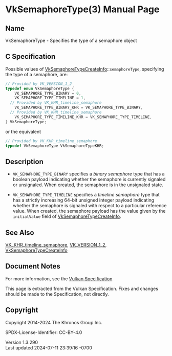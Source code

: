 # VkSemaphoreType(3) Manual Page

## Name

VkSemaphoreType - Specifies the type of a semaphore object



## <a href="#_c_specification" class="anchor"></a>C Specification

Possible values of
[VkSemaphoreTypeCreateInfo](https://registry.khronos.org/vulkan/specs/1.3-extensions/man/html/VkSemaphoreTypeCreateInfo.html)::`semaphoreType`,
specifying the type of a semaphore, are:

``` c
// Provided by VK_VERSION_1_2
typedef enum VkSemaphoreType {
    VK_SEMAPHORE_TYPE_BINARY = 0,
    VK_SEMAPHORE_TYPE_TIMELINE = 1,
  // Provided by VK_KHR_timeline_semaphore
    VK_SEMAPHORE_TYPE_BINARY_KHR = VK_SEMAPHORE_TYPE_BINARY,
  // Provided by VK_KHR_timeline_semaphore
    VK_SEMAPHORE_TYPE_TIMELINE_KHR = VK_SEMAPHORE_TYPE_TIMELINE,
} VkSemaphoreType;
```

or the equivalent

``` c
// Provided by VK_KHR_timeline_semaphore
typedef VkSemaphoreType VkSemaphoreTypeKHR;
```

## <a href="#_description" class="anchor"></a>Description

- `VK_SEMAPHORE_TYPE_BINARY` specifies a *binary semaphore* type that
  has a boolean payload indicating whether the semaphore is currently
  signaled or unsignaled. When created, the semaphore is in the
  unsignaled state.

- `VK_SEMAPHORE_TYPE_TIMELINE` specifies a *timeline semaphore* type
  that has a strictly increasing 64-bit unsigned integer payload
  indicating whether the semaphore is signaled with respect to a
  particular reference value. When created, the semaphore payload has
  the value given by the `initialValue` field of
  [VkSemaphoreTypeCreateInfo](https://registry.khronos.org/vulkan/specs/1.3-extensions/man/html/VkSemaphoreTypeCreateInfo.html).

## <a href="#_see_also" class="anchor"></a>See Also

[VK_KHR_timeline_semaphore](https://registry.khronos.org/vulkan/specs/1.3-extensions/man/html/VK_KHR_timeline_semaphore.html),
[VK_VERSION_1_2](https://registry.khronos.org/vulkan/specs/1.3-extensions/man/html/VK_VERSION_1_2.html),
[VkSemaphoreTypeCreateInfo](https://registry.khronos.org/vulkan/specs/1.3-extensions/man/html/VkSemaphoreTypeCreateInfo.html)

## <a href="#_document_notes" class="anchor"></a>Document Notes

For more information, see the <a
href="https://registry.khronos.org/vulkan/specs/1.3-extensions/html/vkspec.html#VkSemaphoreType"
target="_blank" rel="noopener">Vulkan Specification</a>

This page is extracted from the Vulkan Specification. Fixes and changes
should be made to the Specification, not directly.

## <a href="#_copyright" class="anchor"></a>Copyright

Copyright 2014-2024 The Khronos Group Inc.

SPDX-License-Identifier: CC-BY-4.0

Version 1.3.290  
Last updated 2024-07-11 23:39:16 -0700
